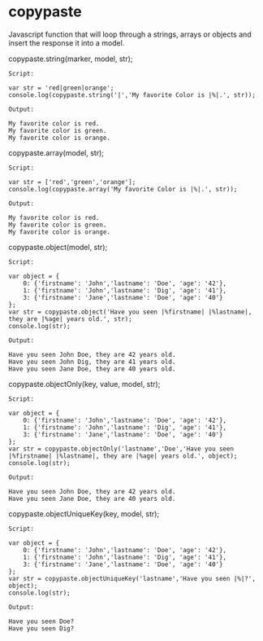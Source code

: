 # copypaste
Javascript function that will loop through a strings, arrays or objects and insert the response it into a model.

copypaste.string(marker, model, str);

	Script: 

	var str = 'red|green|orange';
	console.log(copypaste.string('|','My favorite Color is |%|.', str));

	Output: 

	My favorite color is red.
	My favorite color is green.
	My favorite color is orange.

copypaste.array(model, str);

	Script: 

	var str = ['red','green','orange'];
	console.log(copypaste.array('My favorite Color is |%|.', str));

	Output: 

	My favorite color is red.
	My favorite color is green.
	My favorite color is orange.

copypaste.object(model, str);

	Script: 

	var object = {
		0: {'firstname': 'John','lastname': 'Doe', 'age': '42'},
		1: {'firstname': 'John','lastname': 'Dig', 'age': '41'},
		3: {'firstname': 'Jane','lastname': 'Doe', 'age': '40'}
	};
	var str = copypaste.object('Have you seen |%firstname| |%lastname|, they are |%age| years old.', str);
	console.log(str);

	Output: 

	Have you seen John Doe, they are 42 years old.
	Have you seen John Dig, they are 41 years old.
	Have you seen Jane Doe, they are 40 years old.

copypaste.objectOnly(key, value, model, str);

	Script: 

	var object = {
		0: {'firstname': 'John','lastname': 'Doe', 'age': '42'},
		1: {'firstname': 'John','lastname': 'Dig', 'age': '41'},
		3: {'firstname': 'Jane','lastname': 'Doe', 'age': '40'}
	};
	var str = copypaste.objectOnly('lastname','Doe','Have you seen |%firstname| |%lastname|, they are |%age| years old.', object);
	console.log(str);

	Output: 

	Have you seen John Doe, they are 42 years old.
	Have you seen Jane Doe, they are 40 years old.

copypaste.objectUniqueKey(key, model, str);

	Script: 

	var object = {
		0: {'firstname': 'John','lastname': 'Doe', 'age': '42'},
		1: {'firstname': 'John','lastname': 'Dig', 'age': '41'},
		3: {'firstname': 'Jane','lastname': 'Doe', 'age': '40'}
	};
	var str = copypaste.objectUniqueKey('lastname','Have you seen |%|?', object);
	console.log(str);

	Output: 

	Have you seen Doe? 
	Have you seen Dig? 

